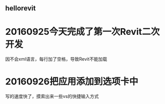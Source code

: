 ## hellorevit
# 20160925今天完成了第一次Revit二次开发
因不会xml语言，每行加了空格，导致Revit不能加载
# 20160926把应用添加到选项卡中
写的速度快了，摸索出来一些vs的快捷输入方式
